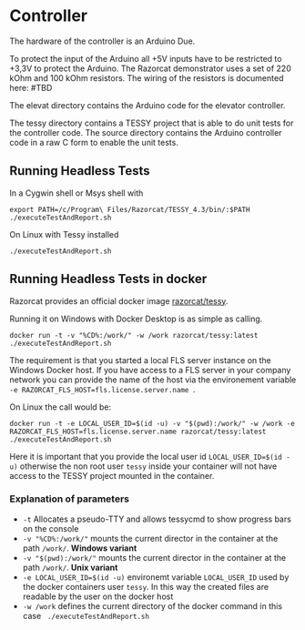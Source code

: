 # Controller

The hardware of the controller is an Arduino Due. 

To protect the input of the Arduino all +5V inputs have to be restricted to +3,3V to protect the Arduino. The Razorcat demonstrator uses a set of 220 kOhm and 100 kOhm resistors. The wiring of the resistors is documented here:
#TBD

The elevat directory contains the Arduino code for the elevator controller.

The tessy directory contains a TESSY project that is able to do unit tests for the controller code. The source directory contains the Arduino controller code in a raw C form to enable the unit tests.


## Running Headless Tests

In a Cygwin shell or Msys shell with 

```
export PATH=/c/Program\ Files/Razorcat/TESSY_4.3/bin/:$PATH
./executeTestAndReport.sh
```

On Linux with Tessy installed

```
./executeTestAndReport.sh
```
## Running Headless Tests in docker

Razorcat provides an official docker image [razorcat/tessy](https://hub.docker.com/r/razorcat/tessy). 

Running it on Windows with Docker Desktop is as simple as calling. 

```
docker run -t -v "%CD%:/work/" -w /work razorcat/tessy:latest ./executeTestAndReport.sh

````

The requirement is that you started a local FLS server instance on the Windows Docker host. If you have access to a FLS server in your company network you can provide the name of the host via the environement variable `-e RAZORCAT_FLS_HOST=fls.license.server.name `.


On Linux the call would be:

```
docker run -t -e LOCAL_USER_ID=$(id -u) -v "$(pwd):/work/" -w /work -e  RAZORCAT_FLS_HOST=fls.license.server.name razorcat/tessy:latest ./executeTestAndReport.sh
```

Here it is important that you provide the local user id `LOCAL_USER_ID=$(id -u)` otherwise the non root user `tessy` inside your container will not have access to the TESSY project mounted in the container.


### Explanation of parameters

* `-t` Allocates a pseudo-TTY and allows tessycmd to show progress bars on the console
* `-v "%CD%:/work/"` mounts the current director in the container at the path `/work/`. **Windows variant**
* `-v "$(pwd):/work/"` mounts the current director in the container at the path `/work/`. **Unix variant**
* `-e LOCAL_USER_ID=$(id -u)` environemt variable `LOCAL_USER_ID` used by the docker containers user `tessy`. In this way the created files are readable by the user on the docker host
* `-w /work` defines the current directory of the docker command in this case ` ./executeTestAndReport.sh`
